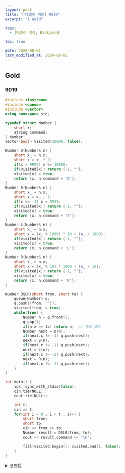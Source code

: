 ```yaml
---
layout: post
title: "[데일리 백준] 9019"
excerpt: "1 Gold"

tags:
  - [데일리 백준, Backjoon]

toc: true

date: 2024-08-01
last_modified_at: 2024-08-01
---
```

## Gold
### [9019][def]

```c++
#include <iostream>
#include <queue>
#include <vector>
using namespace std;

typedef struct Number {
    short x;
    string command;
} Number;
vector<bool> visited(10000, false);

Number D(Number& n) {
    short x_ = n.x;
    short x = x_ * 2;
    if(x > 9999) x %= 10000;
    if(visited[x]) return {-1, ""};
    visited[x] = true;
    return {x, n.command + 'D'};
}
Number S(Number& n) {
    short x_ = n.x;
    short x = x_ - 1;
    if(x == -1) x = 9999;
    if(visited[x]) return {-1, ""};
    visited[x] = true;
    return {x, n.command + 'S'};
}
Number L(Number& n) {
    short x_ = n.x;
    short x = (x_ % 1000) * 10 + (x_ / 1000);
    if(visited[x]) return {-1, ""};
    visited[x] = true;
    return {x, n.command + 'L'};
}
Number R(Number& n) {
    short x_ = n.x;
    short x = (x_ % 10) * 1000 + (x_ / 10);
    if(visited[x]) return {-1, ""};
    visited[x] = true;
    return {x, n.command + 'R'};
}

Number DSLR(short from, short to) {
    queue<Number> q;
    q.push({from, ""});
    visited[from] = true;
    while(true) {
        Number n = q.front();
        q.pop();
        if(n.x == to) return n;  // 종료 조건
        Number next = D(n);
        if(next.x != -1) q.push(next);
        next = S(n);
        if(next.x != -1) q.push(next);
        next = L(n);
        if(next.x != -1) q.push(next);
        next = R(n);
        if(next.x != -1) q.push(next);
    }
}

int main() {
    ios::sync_with_stdio(false);
    cin.tie(NULL);
    cout.tie(NULL);

    int t;
    cin >> t;
    for(int i = 0 ; i < t ; i++) {
        short from;
        short to;
        cin >> from >> to;
        Number result = DSLR(from, to);
        cout << result.command << '\n';

        fill(visited.begin(), visited.end(), false);
    }
}
```

<details>
<summary>코멘트</summary>
<div markdown="1">

- 수많은 메모리초과와 수많은 시간초과.  
![p9019][def2]  

- 결국 정답은 `string`이고 구조체고 뭐고, `visited`를 큐에 집어넣을 때 수정하면 그만이었다.  
나는 왜, 어째서 무슨 까닭으로 `visited`를 밖으로 뺐었을까? 분명히 알면서 의도적으로 뺐었는데,  
분명 그때는 뺐을때가 예제를 통과했는데 멍청한 생각이었음.  
당연하게도 집어넣을 때 건드리는게 맞음.  
너무 힘들었다

</div>
</details>

[def]: https://www.acmicpc.net/problem/9019
[def2]: https://i.imgur.com/Vyt0a2A.png